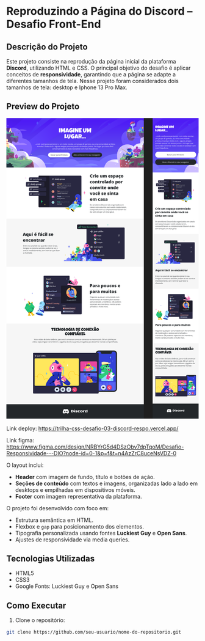 # Reproduzindo a Página do Discord – Desafio Front-End

## Descrição do Projeto
Este projeto consiste na reprodução da página inicial da plataforma **Discord**, utilizando HTML e CSS. O principal objetivo do desafio é aplicar conceitos de **responsividade**, garantindo que a página se adapte a diferentes tamanhos de tela.
Nesse projeto foram considerados dois tamanhos de tela: desktop e Iphone 13 Pro Max.

## Preview do Projeto
![Preview da Página](assets/images/preview-discord.png)

Link deploy: https://trilha-css-desafio-03-discord-respo.vercel.app/

Link figma: https://www.figma.com/design/NRBYrG5d4DSzObv7dpTqoM/Desafio-Responsividade---DIO?node-id=0-1&p=f&t=n4AzZrC8uceNsVDZ-0

O layout inclui:
- **Header** com imagem de fundo, título e botões de ação.
- **Seções de conteúdo** com textos e imagens, organizadas lado a lado em desktops e empilhadas em dispositivos móveis.
- **Footer** com imagem representativa da plataforma.

O projeto foi desenvolvido com foco em:
- Estrutura semântica em HTML.
- Flexbox e `gap` para posicionamento dos elementos.
- Tipografia personalizada usando fontes **Luckiest Guy** e **Open Sans**.
- Ajustes de responsividade via media queries.

## Tecnologias Utilizadas
- HTML5
- CSS3
- Google Fonts: Luckiest Guy e Open Sans

## Como Executar
1. Clone o repositório:
```bash
git clone https://github.com/seu-usuario/nome-do-repositorio.git
